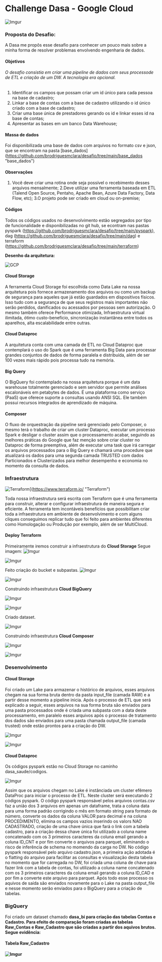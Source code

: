 # Challenge Dasa - Google Cloud
![Imgur](https://i.imgur.com/hCnoY13.png)
### Proposta do Desafio:
A Dasa me propôs esse desafio para conhecer um pouco mais sobre a minha forma de resolver problemas envolvendo engenharia de dados.

#### Objetivos
###### O desafio consistia em criar uma pipeline de dados com seus processode de ETL e criação de um DW. A tecnologia era opcional.
1. Identificar os campos que possam criar um id único para cada pessoa na base de cadastro;
2. Linkar a base de contas com a base de cadastro utilizando o id único criado com a base de cadastro;
3. Criar uma base única de prestadores gerando os id e linkar esses id na base de contas;
4. Apresentar as bases em um banco Data Warehouse;

#### Massa de dados
Foi disponibilizada uma base de dados com arquivos no formato csv e json, que se encontram na pasta [base_dados]
(https://github.com/brodriguesmclara/desafio/tree/main/base_dados "base_dados")

#### Observações
1. Você deve criar uma rotina onde seja possível o recebimento desses arquivos mensalmente;
2.Deve utilizar uma ferramenta baseada em ETL (Talend Open Source, Pentaho, Apache Bean, Azure Data Factory, Data Flow, etc);
3.O projeto pode ser criado em cloud ou on-premise;

#### Códigos 
Todos os códigos usados no desenvolvimento estão segregados por tipo de funcionalidade e disponibilizadas no git hub, se econtram nas pastas pyspark (https://github.com/brodriguesmclara/desafio/tree/main/pyspark), dag (https://github.com/brodriguesmclara/desafio/tree/main/dag) e terraform 
(https://github.com/brodriguesmclara/desafio/tree/main/terraform)

**Desenho da arquitetura:**

![GCP](https://i.imgur.com/YYdYzzA.png)

#### Cloud Storage

A ferramenta Cloud Storage foi escolhida como Data Lake na nossa arquitetura pois fornece armazenamento dos arquivos ou como um backup de segurança para aqueles que já estão guardados em dispositivos físicos. Isso tudo com a segurança de que seus registros mais importantes não serão perdidos, danificados ou acessados por pessoas sem autorização. O mesmo também oferece Performance otimizada, Infraestrutura virtual ilimitada, ótimo custo-benefício, sincronização instantânea entre todos os aparelhos, alta escalabilidade entre outras.

#### Cloud Dataproc
A arquitetura conta com uma camada de ETL no Cloud Dataproc que contemplará o uso do Spark que é uma ferramenta Big Data para processar grandes conjuntos de dados de forma paralela e distribuída, além de ser 100 vezes mais rápido pois processa tudo na memória.

#### Big Query
O BigQuery foi contemplado na nossa arquitetura porque é um data warehouse totalmente gerenciado e sem servidor que permite análises escalonáveis em petabytes de dados. É uma plataforma como serviço (PaaS) que oferece suporte a consultas usando ANSI SQL. Ele também possui recursos integrados de aprendizado de máquina.

#### Composer 
O fluxo de orquestração da pipeline será gerenciado pelo Composer, o mesmo terá o trabalho de criar um cluster Dataproc, executar um processo Spark e desligar o cluster assim que o processamento acabar, seguindo as melhores práticas do Google que faz menção sobre criar cluster no Dataproc de forma preemptiva, além de executar uma task que irá carregar os arquivos processados para o Big Query e chamará uma procedure que atualizará os dados para uma segunda camada TRUSTED com dados Particionados e Clusterizados para melhor desempenho e economia no momento da consulta de dados.

### Infraestrutura

![Terraform](https://i.imgur.com/C3p4BaE.png "Terraform")](https://www.terraform.io/ "Terraform")

Toda nossa infraestrutura será escrita com Terraform que é uma ferramenta para construir, alterar e configurar infraestrutura de maneira segura e eficiente. A ferramenta tem incontáveis benefícios que possibilitam criar toda a infraestrutura em ambiente de desenvolvimento e com alguns cliques conseguimos replicar tudo que foi feito para ambientes diferentes como Homologação ou Produção por exemplo, além de ser MultiCloud.

#### Deploy Terraform
Primeiramente iremos construir a infraestrutura do <b>Cloud Storage</b>
Segue imagem:
![Imgur](https://i.imgur.com/0CRp9Ee.png)

![Imgur](https://i.imgur.com/1zzaVd2.png)

Feito criação do bucket e subpastas.
![Imgur](https://i.imgur.com/NFimaRW.png)

![Imgur](https://i.imgur.com/yVL5pYo.png)

Construindo infraestrutura <b>Cloud BigQuery</b>

![Imgur](https://i.imgur.com/0CRp9Ee.png)

![Imgur](https://i.imgur.com/nOM8SRO.png)

Criado dataset.

![Imgur](https://i.imgur.com/43A1F0l.png)

Construindo infraestrutura <b>Cloud Composer</b>

![Imgur](https://i.imgur.com/0CRp9Ee.png)

![Imgur](https://i.imgur.com/Ps9rI3W.png)


### Desenvolvimento

#### Cloud Storage
  Foi criado um Lake para armazenar o histórico de arquivos, esses arquivos chegam na sua forma bruta dentro da pasta input_file (camada RAW) e a partir desse momento a pipeline inicia. Após o processo de ETL que será explicado a seguir, esses arquivos na sua forma bruta são enviados para uma pasta processados onde é criada uma subpasta com a data deste processamento, em paralelo esses arquivos após o processo de tratamento dos dados são enviados para uma pasta chamada output_file (camada trusted) onde estão prontos para a criação do DW.
  
  ![Imgur](https://i.imgur.com/WkQvJQs.png)
  
  ![Imgur](https://i.imgur.com/OjHvc4E.png)
  
  #### Cloud Dataproc
  Os códigos pyspark estão no Cloud Storage no caminho dasa_saude/codigos.
  
  ![Imgur](https://i.imgur.com/LSXrI0Z.png)
  
  Assim que os arquivos chegam no Lake é instânciada um cluster efêmero DataProc para iniciar o processo de ETL. Neste cluster será executando 2 códigos pyspark.
  O código pyspark responsável pelos arquivos contas.csv faz a união dos 3 arquivos em apenas um dataframe, trata a coluna data para uma forma padrão corrigindo o mês em formato string para formato de número, converte os dados da coluna VALOR para decimal e na coluna PROCEDIMENTO, elimina os campos vazios inserindo os valors NAO CADASTRADO, criação de uma chave única que fará o link com a tabela cadastro, para a criação dessa chave única foi utilizado a coluna name concatenado com os 3 primeiros caracteres da coluna email gerando a coluna ID_CNT e por fim converte o arquivos para parquet, eliminando o risco de inferência de schema no momendo da carga no DW.
  No código pyspark responsável pelo arquivo cadastro.json, a primeira ação adotada é o flatting do arquivo para facilitar as consultas e visualização desta tabela no momento que for carregada no DW, foi criada uma coluna de chave para fazer link com a tabela de contas, foi utilizado a coluna name concatenado com os 3 primeiros caracteres da coluna email gerando a coluna ID_CAD e por fim a converte este arquivo para parquet.
  Após todo esse processo os aquivos de saída são enviados novamente para o Lake na pasta output_file e nesse momento serão enviados para o BigQuery para a criação de tabelas.
  
  ### BigQuery
  
  Foi criado um dataset chamado <b>dasa_bi<b> para criação das tabelas Contas e Cadastro. Para efeito de comparação foram criadas as tabelas Raw_Contas e Raw_Cadastro que são criadas a partir dos aquivos brutos.
  Segue evidência:
  #### Tabela Raw_Cadastro
  
  ![Imgur](https://i.imgur.com/YrcRBuv.png)
  











